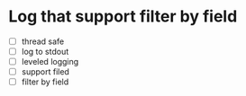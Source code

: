 # Log that support filter by field

- [ ] thread safe
- [ ] log to stdout
- [ ] leveled logging 
- [ ] support filed
- [ ] filter by field